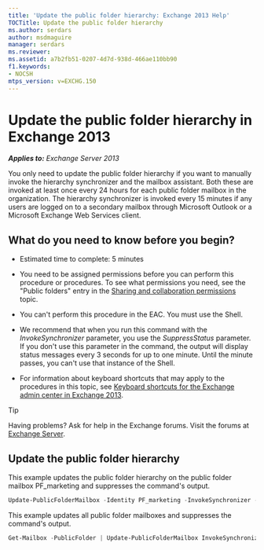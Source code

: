```yaml
---
title: 'Update the public folder hierarchy: Exchange 2013 Help'
TOCTitle: Update the public folder hierarchy
ms.author: serdars
author: msdmaguire
manager: serdars
ms.reviewer:
ms.assetid: a7b2fb51-0207-4d7d-938d-466ae110bb90
f1.keywords:
- NOCSH
mtps_version: v=EXCHG.150
---
```


# Update the public folder hierarchy in Exchange 2013

_**Applies to:** Exchange Server 2013_

You only need to update the public folder hierarchy if you want to manually invoke the hierarchy synchronizer and the mailbox assistant. Both these are invoked at least once every 24 hours for each public folder mailbox in the organization. The hierarchy synchronizer is invoked every 15 minutes if any users are logged on to a secondary mailbox through Microsoft Outlook or a Microsoft Exchange Web Services client.

## What do you need to know before you begin?

- Estimated time to complete: 5 minutes

- You need to be assigned permissions before you can perform this procedure or procedures. To see what permissions you need, see the "Public folders" entry in the [Sharing and collaboration permissions](sharing-and-collaboration-permissions-exchange-2013-help.md) topic.

- You can't perform this procedure in the EAC. You must use the Shell.

- We recommend that when you run this command with the _InvokeSynchronizer_ parameter, you use the _SuppressStatus_ parameter. If you don't use this parameter in the command, the output will display status messages every 3 seconds for up to one minute. Until the minute passes, you can't use that instance of the Shell.

- For information about keyboard shortcuts that may apply to the procedures in this topic, see [Keyboard shortcuts for the Exchange admin center in Exchange 2013](keyboard-shortcuts-in-the-exchange-admin-center-2013-help.md).

> [!TIP]
> Having problems? Ask for help in the Exchange forums. Visit the forums at [Exchange Server](https://social.technet.microsoft.com/forums/office/home?category=exchangeserver).

## Update the public folder hierarchy

This example updates the public folder hierarchy on the public folder mailbox PF_marketing and suppresses the command's output.

```powershell
Update-PublicFolderMailbox -Identity PF_marketing -InvokeSynchronizer -SuppressStatus
```

This example updates all public folder mailboxes and suppresses the command's output.

```powershell
Get-Mailbox -PublicFolder | Update-PublicFolderMailbox InvokeSynchronizer -SuppressStatus
```
